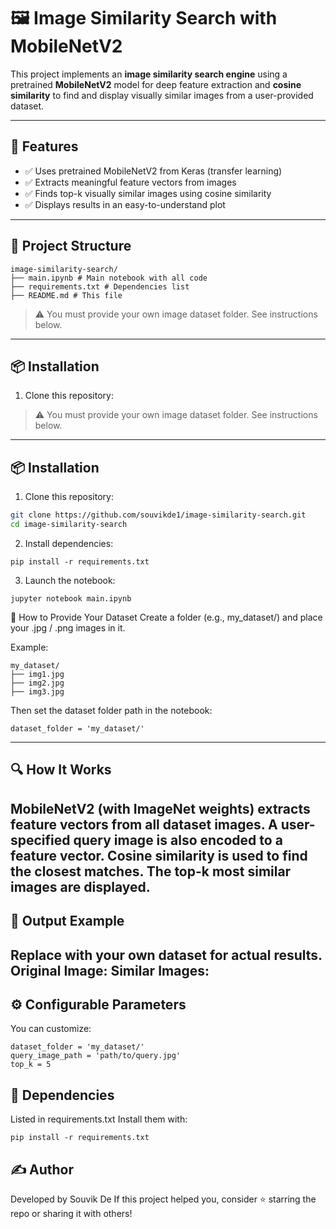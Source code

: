 # 🖼️ Image Similarity Search with MobileNetV2

This project implements an **image similarity search engine** using a pretrained **MobileNetV2** model for deep feature extraction and **cosine similarity** to find and display visually similar images from a user-provided dataset.

---

## 🚀 Features

- ✅ Uses pretrained MobileNetV2 from Keras (transfer learning)
- ✅ Extracts meaningful feature vectors from images
- ✅ Finds top-k visually similar images using cosine similarity
- ✅ Displays results in an easy-to-understand plot

---

## 📁 Project Structure

```
image-similarity-search/
├── main.ipynb # Main notebook with all code
├── requirements.txt # Dependencies list
├── README.md # This file
```

> ⚠️ You must provide your own image dataset folder. See instructions below.

---

## 📦 Installation

1. Clone this repository:

> ⚠️ You must provide your own image dataset folder. See instructions below.

---

## 📦 Installation

1. Clone this repository:

```bash
git clone https://github.com/souvikde1/image-similarity-search.git
cd image-similarity-search
```
2. Install dependencies:
```
pip install -r requirements.txt
```
3. Launch the notebook:
```
jupyter notebook main.ipynb
```
📂 How to Provide Your Dataset
Create a folder (e.g., my_dataset/) and place your .jpg / .png images in it.

Example:
```
my_dataset/
├── img1.jpg
├── img2.jpg
├── img3.jpg
```
Then set the dataset folder path in the notebook:
```
dataset_folder = 'my_dataset/'
```
---
## 🔍 How It Works
MobileNetV2 (with ImageNet weights) extracts feature vectors from all dataset images.
A user-specified query image is also encoded to a feature vector.
Cosine similarity is used to find the closest matches.
The top-k most similar images are displayed.
---
## 🧪 Output Example
Replace with your own dataset for actual results.
Original Image:
Similar Images:
---
## ⚙️ Configurable Parameters
You can customize:
```
dataset_folder = 'my_dataset/'
query_image_path = 'path/to/query.jpg'
top_k = 5
```
## 🧾 Dependencies
Listed in requirements.txt
Install them with:
```
pip install -r requirements.txt
```
## ✍️ Author
Developed by Souvik De
If this project helped you, consider ⭐ starring the repo or sharing it with others!
